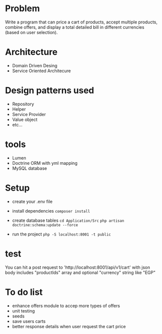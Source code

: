 # Problem

Write a program that can price a cart of products, accept multiple products, combine offers, and display a total detailed bill in different currencies (based on user selection).

# Architecture
- Domain Driven Desing
- Service Oriented Architecure

# Design patterns used
- Repository
- Helper
- Service Provider
- Value object
- etc...

# tools
- Lumen
- Doctrine ORM with yml mapping
- MySQL database

# Setup 
- create your .env file

- install dependencies
`composer install `

- create database tables
`cd Application/Src`
`php artisan doctrine:schema:update --force`

- run the project
`php -S localhost:8001 -t public`

# test
You can hit a post request to 'http://localhost:8001/api/v1/cart'
with json body includes "productIds" array and optional "currency" string like "EGP"

# To do list
- enhance offers module to accep more types of offers
- unit testing
- seeds
- save users carts
- better response details when user request the cart price

